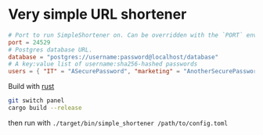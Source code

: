 # Very simple URL shortener
```toml
# Port to run SimpleShortener on. Can be overridden with the `PORT` environment variable.
port = 24529
# Postgres database URL.
database = "postgres://username:password@localhost/database"
# A key:value list of username:sha256-hashed passwords
users = { "IT" = "ASecurePassword", "marketing" = "AnotherSecurePassword" }

```
Build with [rust](https://rust-lang.org)
```bash
git switch panel
cargo build --release
```
then run with `./target/bin/simple_shortener /path/to/config.toml`

